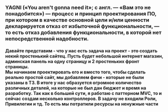 ### YAGNI («You aren't gonna need it»; с англ. — «Вам это не понадобится») — процесс и принцип проектирования ПО, при котором в качестве основной цели и/или ценности декларируется отказ от избыточной функциональности, — то есть отказ добавления функциональности, в которой нет непосредственной надобности.
#### Давайте представим - что у нас есть задача на проект - это создать некий простенький сайтец. Пусть будет небольшой интернет магазин, админская панель на одну страницу и 2 простеньких фронт страницы. <br>Мы начинаем проектировать его и вместо того, чтобы сделать реально простой сайт, мы добавляем фичи - которые не были указаны в ТЗ. В итоге у нас образуется огромное количество различных деталей, на которые не был дан бюджет и время на разработку. Так как в большей сути, я работаю с паттерном MVC, то и сейчас создам несколько контроллеров. В задачу не входили Роли, Привилегии и тд. То есть мы потратили ресурсы на ненужные части